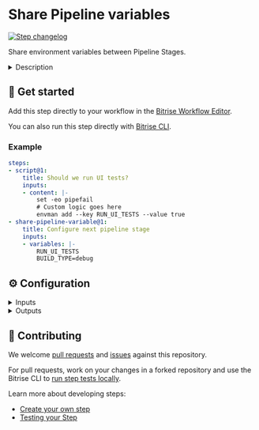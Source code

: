 # Share Pipeline variables

[![Step changelog](https://shields.io/github/v/release/bitrise-steplib/bitrise-step-share-pipeline-variable?include_prereleases&label=changelog&color=blueviolet)](https://github.com/bitrise-steplib/bitrise-step-share-pipeline-variable/releases)

Share environment variables between Pipeline Stages.

<details>
<summary>Description</summary>

Share environment variables between Pipeline Stages.

Variables shared by the Step will be available in subsequent stages workflow's as [one-off env vars](https://devcenter.bitrise.io/en/builds/environment-variables.html#setting-a-custom-env-var-when-starting-a-build) as if provided manually on the website.
</details>

## 🧩 Get started

Add this step directly to your workflow in the [Bitrise Workflow Editor](https://devcenter.bitrise.io/steps-and-workflows/steps-and-workflows-index/).

You can also run this step directly with [Bitrise CLI](https://github.com/bitrise-io/bitrise).

### Example

```yaml
steps:
- script@1:
    title: Should we run UI tests?
    inputs:
    - content: |-
        set -eo pipefail
        # Custom logic goes here
        envman add --key RUN_UI_TESTS --value true
- share-pipeline-variable@1:
    title: Configure next pipeline stage
    inputs:
    - variables: |-
        RUN_UI_TESTS
        BUILD_TYPE=debug
```


## ⚙️ Configuration

<details>
<summary>Inputs</summary>

| Key | Description | Flags | Default |
| --- | --- | --- | --- |
| `variables` | A newline (`\n`) separated list of variable names or `NEW_ENV=NEW_VALUE` for declaring new variables.  The input uses a `KEY=VALUE` syntax for declaring new variables. The first `=` is the delimiter between the key and value of the environment variable. A shorthand syntax of `ENV_KEY` can be used for `ENV_KEY=$ENV_KEY` when sharing an existing environment variable (ENV_KEY).  Examples: ``` MY_ENV_VAR=my value EXISTING_ENV_VAR ``` | required |  |
| `app_url` | The app's URL on Bitrise.io. | required | `$BITRISE_APP_URL` |
| `build_slug` | The build's slug on Bitrise.io. | required | `$BITRISE_BUILD_SLUG` |
| `build_api_token` | API Token for the build on Bitrise.io. | required, sensitive | `$BITRISE_BUILD_API_TOKEN` |
</details>

<details>
<summary>Outputs</summary>
There are no outputs defined in this step
</details>

## 🙋 Contributing

We welcome [pull requests](https://github.com/bitrise-steplib/bitrise-step-share-pipeline-variable/pulls) and [issues](https://github.com/bitrise-steplib/bitrise-step-share-pipeline-variable/issues) against this repository.

For pull requests, work on your changes in a forked repository and use the Bitrise CLI to [run step tests locally](https://devcenter.bitrise.io/bitrise-cli/run-your-first-build/).

Learn more about developing steps:

- [Create your own step](https://devcenter.bitrise.io/contributors/create-your-own-step/)
- [Testing your Step](https://devcenter.bitrise.io/contributors/testing-and-versioning-your-steps/)
